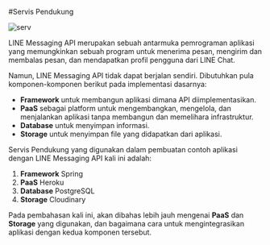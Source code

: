 #Servis Pendukung

![serv](http://iticon.ir/Content/Images/Services/EA/img-ea-enablement.jpg)

LINE Messaging API merupakan sebuah antarmuka pemrograman aplikasi yang memungkinkan sebuah program untuk menerima pesan, mengirim dan membalas pesan, dan mendapatkan profil pengguna dari LINE Chat.

Namun, LINE Messaging API tidak dapat berjalan sendiri. Dibutuhkan pula komponen-komponen berikut pada implementasi dasarnya: 

* **Framework** untuk membangun aplikasi dimana API diimplementasikan.
* **PaaS** sebagai platform untuk mengembangkan, mengelola, dan menjalankan aplikasi tanpa membangun dan memelihara infrastruktur.
* **Database** untuk menyimpan informasi.
* **Storage** untuk menyimpan file yang didapatkan dari aplikasi.

Servis Pendukung yang digunakan dalam pembuatan contoh aplikasi dengan LINE Messaging API kali ini adalah:

1. **Framework** Spring
2. **PaaS** Heroku
3. **Database** PostgreSQL
4. **Storage** Cloudinary

Pada pembahasan kali ini, akan dibahas lebih jauh mengenai **PaaS** dan **Storage** yang digunakan, dan bagaimana cara untuk mengintegrasikan aplikasi dengan kedua komponen tersebut.
